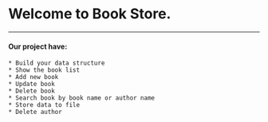 # Welcome to Book Store.
---------------------------
#### Our project have: 

	* Build your data structure 
	* Show the book list
	* Add new book
	* Update book
	* Delete book
	* Search book by book name or author name
	* Store data to file
	* Delete author




